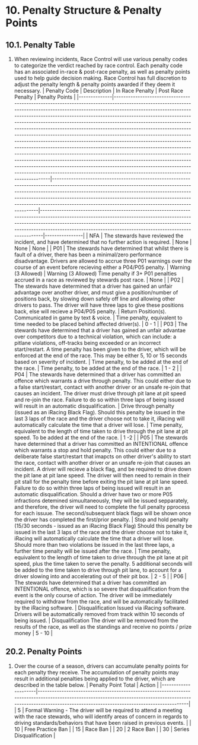# 10. Penalty Structure & Penalty Points

## 10.1. Penalty Table
1. When reviewing incidents, Race Control will use various penalty codes to categorize the verdict reached by race control. Each penalty code has an associated in-race & post-race penalty, as well as penalty points used to help guide decision making. Race Control has full discretion to adjust the penalty length & penalty points awarded if they deem it necessary.
| Penalty Code | Description                                                                                                                                                                                                                                                                                                                                                                                                                                                                                                                                                                                                                                                                                                                                                                                                                                                                                                                                                           | In Race Penalty                                                                                                                                                                                                                                                                                                                                                            | Post Race Penalty                                                                                                                                                                                                                                                                                       | Penalty Points |
|--------------|-----------------------------------------------------------------------------------------------------------------------------------------------------------------------------------------------------------------------------------------------------------------------------------------------------------------------------------------------------------------------------------------------------------------------------------------------------------------------------------------------------------------------------------------------------------------------------------------------------------------------------------------------------------------------------------------------------------------------------------------------------------------------------------------------------------------------------------------------------------------------------------------------------------------------------------------------------------------------|----------------------------------------------------------------------------------------------------------------------------------------------------------------------------------------------------------------------------------------------------------------------------------------------------------------------------------------------------------------------------|---------------------------------------------------------------------------------------------------------------------------------------------------------------------------------------------------------------------------------------------------------------------------------------------------------|----------------|
| NFA          | The stewards have reviewed the incident, and have determined that no further action is required.                                                                                                                                                                                                                                                                                                                                                                                                                                                                                                                                                                                                                                                                                                                                                                                                                                                                      | None                                                                                                                                                                                                                                                                                                                                                                       | None                                                                                                                                                                                                                                                                                                    | None           |
| P01          | The stewards have determined that whilst there is fault of a driver, there has been a minimal/zero performance disadvantage.  Drivers are allowed to accrue three P01 warnings over the course of an event before recieving either a P04/P05 penalty.                                                                                                                                                                                                                                                                                                                                                                                                                                                                                                                                                                                                                                                                                                                 | Warning (3 Allowed)                                                                                                                                                                                                                                                                                                                                                        | Warning (3 Allowed)  Time penalty if 3+ P01 penalties accrued in a race as reviewed by stewards post race.                                                                                                                                                                                              | None           |
| P02          | The stewards have determined that a driver has gained an unfair advantage over another driver, and must give a position/number of positions back, by slowing down safely off line and allowing other drivers to pass.  The driver will have three laps to give these positions back, else will recieve a P04/P05 penalty.                                                                                                                                                                                                                                                                                                                                                                                                                                                                                                                                                                                                                                             | Return Position(s).  Communicated in game by text & voice.                                                                                                                                                                                                                                                                                                                 | Time penalty, equivalent to time needed to be placed behind affected driver(s).                                                                                                                                                                                                                         | 0 - 1          |
| P03          | The stewards have determined that a driver has gained an unfair advantae over competitors due to a technical violation, which can include: a pitlane violations, off-tracks being exceeded or an incorrect start/restart.   A time penalty has been given to the driver, which will be enforced at the end of the race. This may be either 5, 10 or 15 seconds based on severity of incident.                                                                                                                                                                                                                                                                                                                                                                                                                                                                                                                                                                         | Time penalty, to be added at the end of the race.                                                                                                                                                                                                                                                                                                                          | Time penalty, to be added at the end of the race.                                                                                                                                                                                                                                                       | 1 - 2          |
| P04          | The stewards have determined that a driver has committed an offence which warrants a drive through penalty. This could either due to a false start/restart, contact with another driver or an unsafe re-join that causes an incident.   The driver must drive through pit lane at pit speed and re-join the race. Failure to do so within three laps of being issued will result in an automatic disqualification.                                                                                                                                                                                                                                                                                                                                                                                                                                                                                                                                                    | Drive through penalty (issued as an iRacing Black Flag).  Should this penalty be issued in the last 3 laps of the race and the driver choose not to take it, iRacing will automatically calculate the time that a driver will lose.                                                                                                                                        | Time penalty, equivalent to the length of time taken to drive through the pit lane at pit speed.  To be added at the end of the race.                                                                                                                                                                   | 1 -2           |
| P05          | The stewards have determined that a driver has committed an INTENTIONAL offence which warrants a stop and hold penalty. This could either due to a deliberate false start/restart that imapcts on other driver's ability to start the race, contact with another driver or an unsafe re-join that causes an incident.   A driver will recieve a black flag, and be required to drive down the pit lane at pit lane speed. The driver will then need to remain in their pit stall for the penalty time before exiting the pit lane at pit lane speed. Failure to do so within three laps of being issued will result in an automatic disqualification.  Should a driver have two or more P05 infractions detemined simuultaneously, they will be issued sepparately, and therefore, the driver will need to complete the full penalty pprocess for each issuue. The second/subsequent black flags will be shown once the driver has completed the first/prior penalty. | Stop and hold penalty (15/30 seconds - issued as an iRacing Black Flag)  Should this penalty be issued in the last 3 laps of the race and the driver choose not to take it, iRacing will automatically calculate the time that a driver will lose. Should more than two violations be issued in the last three laps, a further time penalty will be issued after the race. | Time penalty, equivalent to the length of time taken to drive through the pit lane at pit speed, plus the time taken to serve the penalty.  5 additional seconds will be added to the time taken to drive through pit lane, to account for a driver slowing into and accelerating out of their pit box. | 2 - 5          |
| P06          | The stewards have determined that a driver has committed an INTENTIONAL offence, which is so severe that disqualification from the event is the only course of action. The driver will be immediately required to withdraw from the race, and will be automatically facilitated by the iRacing software.                                                                                                                                                                                                                                                                                                                                                                                                                                                                                                                                                                                                                                                              | Disqualification  Issued via iRacing software. Drivers will be automatically removed from track within 10 seconds of being issued.                                                                                                                                                                                                                                         | Disqualification  The driver will be removed from the results of the race, as well as the standings and receive no points / prize money                                                                                                                                                                 | 5 - 10         |



## 20.2. Penalty Points
1. Over the course of a season, drivers can accumulate penalty points for each penalty they receive. The accumulation of penalty points may result in additional penalties being applied to the driver, which are described in the table below.
| Penalty Point Total | Action                                                                                                                                                                                                            |
|---------------------|-------------------------------------------------------------------------------------------------------------------------------------------------------------------------------------------------------------------|
| 5                   | Formal Warning - The driver will be required to attend a meeting with the race stewards, who will identify areas of concern in regards to driving standards/behaviors that have been raised in previous events. |
| 10                  | Free Practice Ban                                                                                                                                                                                                 |
| 15                  | Race Ban                                                                                                                                                                                                          |
| 20                  | 2 Race Ban                                                                                                                                                                                                        |
| 30                  | Series Disqualification                                                                                                                                                                                           |

